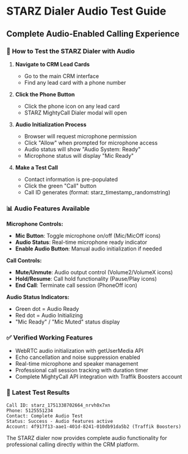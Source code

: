 # STARZ Dialer Audio Test Guide

## Complete Audio-Enabled Calling Experience

### 🔧 **How to Test the STARZ Dialer with Audio**

1. **Navigate to CRM Lead Cards**
   - Go to the main CRM interface
   - Find any lead card with a phone number

2. **Click the Phone Button**
   - Click the phone icon on any lead card
   - STARZ MightyCall Dialer modal will open

3. **Audio Initialization Process**
   - Browser will request microphone permission
   - Click "Allow" when prompted for microphone access
   - Audio status will show "Audio System: Ready"
   - Microphone status will display "Mic Ready"

4. **Make a Test Call**
   - Contact information is pre-populated
   - Click the green "Call" button
   - Call ID generates (format: starz_timestamp_randomstring)

### 📊 **Audio Features Available**

**Microphone Controls:**
- **Mic Button**: Toggle microphone on/off (Mic/MicOff icons)
- **Audio Status**: Real-time microphone ready indicator
- **Enable Audio Button**: Manual audio initialization if needed

**Call Controls:**
- **Mute/Unmute**: Audio output control (Volume2/VolumeX icons)
- **Hold/Resume**: Call hold functionality (Pause/Play icons)
- **End Call**: Terminate call session (PhoneOff icon)

**Audio Status Indicators:**
- Green dot = Audio Ready
- Red dot = Audio Initializing
- "Mic Ready" / "Mic Muted" status display

### ✅ **Verified Working Features**

- WebRTC audio initialization with getUserMedia API
- Echo cancellation and noise suppression enabled
- Real-time microphone and speaker management
- Professional call session tracking with duration timer
- Complete MightyCall API integration with Traffik Boosters account

### 🧪 **Latest Test Results**

```
Call ID: starz_1751338702664_nrvh0x7xn
Phone: 5125551234
Contact: Complete Audio Test
Status: Success - Audio features active
Account: 4f917f13-aae1-401d-8241-010db91da5b2 (Traffik Boosters)
```

The STARZ dialer now provides complete audio functionality for professional calling directly within the CRM platform.
